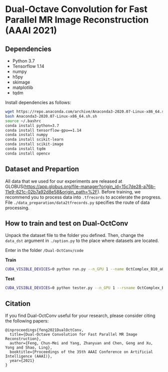 # Dual-Octave Convolution for Fast Parallel MR Image Reconstruction (AAAI 2021)

## Dependencies
* Python 3.7
* Tensorflow 1.14
* numpy
* h5py
* skimage
* matplotlib
* tqdm

Install dependencies as follows:
```bash
wget https://repo.anaconda.com/archive/Anaconda3-2020.07-Linux-x86_64.sh
bash Anaconda3-2020.07-Linux-x86_64.sh.sh
source ~/.bashrc
conda install python=3.7
conda install tensorflow-gpu==1.14
conda install numpy
conda install scikit-learn
conda install scikit-image
conda install tqdm
conda install opencv
```

## Dataset and Prepartion
All data that we used for our experiments are released at GLOBUS(https://app.globus.org/file-manager?origin_id=15c7de28-a76b-11e9-821c-02b7a92d8e58&origin_path=%2F).
Before training, we recommend you to process data into ```.tfrecords``` to accelerate the progress.  File ```./data_preparation/data2tfrecords.py``` specifies the route of data processing.

## How to train and test on Dual-OctConv
Unpack the dataset file to the folder you defined. Then, change the ```data_dst``` argument in ```./option.py``` to the place where datasets are located.

Enter in the folder ```/Dual-OctConv/code```

**Train**
```bash
CUDA_VISIBLE_DEVICES=0 python run.py --n_GPU 1 --name OctComplex_B10_a0.125_cpd320_1Un3 --n_blocks 10 --n_feats 64 --lr 1e-3 --alpha 0.125 --data_dst coronal_pd_320 --epoch 50 --mask_name 1Un3_320
```

**Test**
```bash
CUDA_VISIBLE_DEVICES=0 python tester.py --n_GPU 1 --rsname OctComplex_B10_a0.125_cpd320_1Un3 --n_blocks 10 --n_feats 64 --alpha 0.125 --data_dst coronal_pd_320 --mask_name 1Un3_320 --test_only --save_gt --save_results
```
## Citation
If you find Dual-OctConv useful for your research, please consider citing the following papers:
```
@inproceedings{feng2021DualOctConv,
  title={Dual-Octave Convolution for Fast Parallel MR Image Reconstruction},
  author={Feng, Chun-Mei and Yang, Zhanyuan and Chen, Geng and Xu, Yong and Shao, Ling},
  booktitle={Proceedings of the 35th AAAI Conference on Artificial Intelligence (AAAI)},
  year={2021}
}
